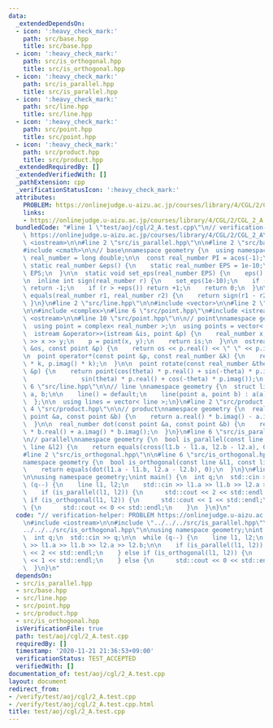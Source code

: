 ```yaml
---
data:
  _extendedDependsOn:
  - icon: ':heavy_check_mark:'
    path: src/base.hpp
    title: src/base.hpp
  - icon: ':heavy_check_mark:'
    path: src/is_orthogonal.hpp
    title: src/is_orthogonal.hpp
  - icon: ':heavy_check_mark:'
    path: src/is_parallel.hpp
    title: src/is_parallel.hpp
  - icon: ':heavy_check_mark:'
    path: src/line.hpp
    title: src/line.hpp
  - icon: ':heavy_check_mark:'
    path: src/point.hpp
    title: src/point.hpp
  - icon: ':heavy_check_mark:'
    path: src/product.hpp
    title: src/product.hpp
  _extendedRequiredBy: []
  _extendedVerifiedWith: []
  _pathExtension: cpp
  _verificationStatusIcon: ':heavy_check_mark:'
  attributes:
    PROBLEM: https://onlinejudge.u-aizu.ac.jp/courses/library/4/CGL/2/CGL_2_A
    links:
    - https://onlinejudge.u-aizu.ac.jp/courses/library/4/CGL/2/CGL_2_A
  bundledCode: "#line 1 \"test/aoj/cgl/2_A.test.cpp\"\n// verification-helper: PROBLEM\
    \ https://onlinejudge.u-aizu.ac.jp/courses/library/4/CGL/2/CGL_2_A\n\n#include\
    \ <iostream>\n\n#line 2 \"src/is_parallel.hpp\"\n\n#line 2 \"src/base.hpp\"\n\n\
    #include <cmath>\n\n// base\nnamespace geometry {\n  using namespace std;\n  using\
    \ real_number = long double;\n\n  const real_number PI = acos(-1);\n\n  inline\
    \ static real_number &eps() {\n    static real_number EPS = 1e-10;\n    return\
    \ EPS;\n  }\n\n  static void set_eps(real_number EPS) {\n    eps() = EPS;\n  }\n\
    \n  inline int sign(real_number r) {\n    set_eps(1e-10);\n    if (r < -eps())\
    \ return -1;\n    if (r > +eps()) return +1;\n    return 0;\n  }\n\n  inline bool\
    \ equals(real_number r1, real_number r2) {\n    return sign(r1 - r2) == 0;\n \
    \ }\n}\n#line 2 \"src/line.hpp\"\n\n#include <vector>\n\n#line 2 \"src/point.hpp\"\
    \n\n#include <complex>\n#line 6 \"src/point.hpp\"\n#include <istream>\n#include\
    \ <ostream>\n\n#line 10 \"src/point.hpp\"\n\n// point\nnamespace geometry {\n\
    \  using point = complex< real_number >;\n  using points = vector< point >;\n\n\
    \  istream &operator>>(istream &is, point &p) {\n    real_number x, y;\n    is\
    \ >> x >> y;\n    p = point(x, y);\n    return is;\n  }\n\n  ostream &operator<<(ostream\
    \ &os, const point &p) {\n    return os << p.real() << \" \" << p.imag();\n  }\n\
    \n  point operator*(const point &p, const real_number &k) {\n    return point(p.real()\
    \ * k, p.imag() * k);\n  }\n\n  point rotate(const real_number &theta, const point\
    \ &p) {\n    return point(cos(theta) * p.real() + sin(-theta) * p.imag(),\n  \
    \               sin(theta) * p.real() + cos(-theta) * p.imag());\n  }\n}\n#line\
    \ 6 \"src/line.hpp\"\n\n// line \nnamespace geometry {\n  struct line {\n    point\
    \ a, b;\n\n    line() = default;\n    line(point a, point b) : a(a), b(b) {}\n\
    \  };\n\n  using lines = vector< line >;\n}\n#line 2 \"src/product.hpp\"\n\n#line\
    \ 4 \"src/product.hpp\"\n\n// product\nnamespace geometry {\n  real_number cross(const\
    \ point &a, const point &b) {\n    return a.real() * b.imag() - a.imag() * b.real();\n\
    \  }\n\n  real_number dot(const point &a, const point &b) {\n    return a.real()\
    \ * b.real() + a.imag() * b.imag();\n  }\n}\n#line 6 \"src/is_parallel.hpp\"\n\
    \n// parallel\nnamespace geometry {\n  bool is_parallel(const line &l1, const\
    \ line &l2) {\n    return equals(cross(l1.b - l1.a, l2.b - l2.a), 0);\n  }\n}\n\
    #line 2 \"src/is_orthogonal.hpp\"\n\n#line 6 \"src/is_orthogonal.hpp\"\n\n// orthogonal\n\
    namespace geometry {\n  bool is_orthogonal(const line &l1, const line &l2) {\n\
    \    return equals(dot(l1.a - l1.b, l2.a - l2.b), 0);\n  }\n}\n#line 7 \"test/aoj/cgl/2_A.test.cpp\"\
    \n\nusing namespace geometry;\nint main() {\n  int q;\n  std::cin >> q;\n\n  while\
    \ (q--) {\n    line l1, l2;\n    std::cin >> l1.a >> l1.b >> l2.a >> l2.b;\n\n\
    \    if (is_parallel(l1, l2)) {\n      std::cout << 2 << std::endl;\n    } else\
    \ if (is_orthogonal(l1, l2)) {\n      std::cout << 1 << std::endl;\n    } else\
    \ {\n      std::cout << 0 << std::endl;\n    }\n  }\n}\n"
  code: "// verification-helper: PROBLEM https://onlinejudge.u-aizu.ac.jp/courses/library/4/CGL/2/CGL_2_A\n\
    \n#include <iostream>\n\n#include \"../../../src/is_parallel.hpp\"\n#include \"\
    ../../../src/is_orthogonal.hpp\"\n\nusing namespace geometry;\nint main() {\n\
    \  int q;\n  std::cin >> q;\n\n  while (q--) {\n    line l1, l2;\n    std::cin\
    \ >> l1.a >> l1.b >> l2.a >> l2.b;\n\n    if (is_parallel(l1, l2)) {\n      std::cout\
    \ << 2 << std::endl;\n    } else if (is_orthogonal(l1, l2)) {\n      std::cout\
    \ << 1 << std::endl;\n    } else {\n      std::cout << 0 << std::endl;\n    }\n\
    \  }\n}\n"
  dependsOn:
  - src/is_parallel.hpp
  - src/base.hpp
  - src/line.hpp
  - src/point.hpp
  - src/product.hpp
  - src/is_orthogonal.hpp
  isVerificationFile: true
  path: test/aoj/cgl/2_A.test.cpp
  requiredBy: []
  timestamp: '2020-11-21 21:36:53+09:00'
  verificationStatus: TEST_ACCEPTED
  verifiedWith: []
documentation_of: test/aoj/cgl/2_A.test.cpp
layout: document
redirect_from:
- /verify/test/aoj/cgl/2_A.test.cpp
- /verify/test/aoj/cgl/2_A.test.cpp.html
title: test/aoj/cgl/2_A.test.cpp
---
```

